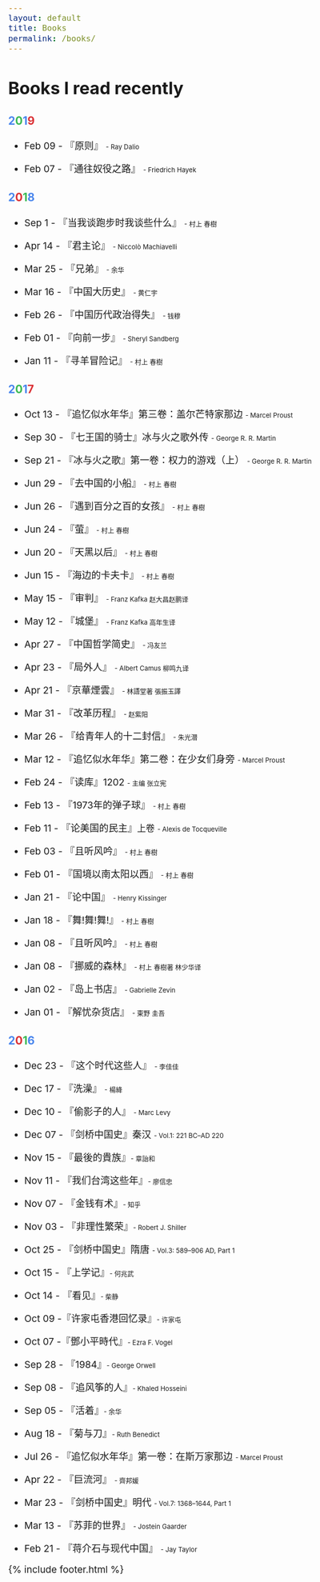 ```yaml
---
layout: default
title: Books
permalink: /books/
---
```

<h2 style="margin-top: 3rem; font-size: 1.8em;">Books I read recently <i title="知无央" class="fa fa-slideshare"></i></h2>

### <span style="color:#4885ed">2</span><span style="color:#3cba54">0</span><span style="color:#4885ed">1</span><span style="color:#db3236">9</span>

* Feb 09 - 『原则』 <span class="author">- Ray Dalio</span> <i class="fa fa-star"></i><i class="fa fa-star"></i>

* Feb 07 - 『通往奴役之路』 <span class="author">- Friedrich Hayek</span> <i class="fa fa-star"></i><i class="fa fa-star"></i><i class="fa fa-star"></i><i class="fa fa-star"></i><i class="fa fa-star-half-o"></i>


### <span style="color:#4885ed">2</span><span style="color:#db3236">0</span><span style="color:#3cba54">1</span><span style="color:#4885ed">8</span>

* Sep 1 - 『当我谈跑步时我谈些什么』 <span class="author">- 村上 春樹</span> <i class="fa fa-star"></i><i class="fa fa-star"></i><i class="fa fa-star"></i><i class="fa fa-star"></i>

* Apr 14 - 『君主论』 <span class="author">- Niccolò Machiavelli</span> <i class="fa fa-star"></i><i class="fa fa-star"></i><i class="fa fa-star"></i><i class="fa fa-star"></i>

* Mar 25 - 『兄弟』 <span class="author">- 余华</span> <i class="fa fa-star"></i><i class="fa fa-star"></i>

* Mar 16 - 『中国大历史』 <span class="author">- 黄仁宇</span> <i class="fa fa-star"></i><i class="fa fa-star"></i><i class="fa fa-star"></i>

* Feb 26 - 『中国历代政治得失』 <span class="author">- 钱穆</span> <i class="fa fa-star"></i><i class="fa fa-star"></i><i class="fa fa-star"></i><i class="fa fa-star"></i>

* Feb 01 - 『向前一步』 <span class="author">- Sheryl Sandberg</span> <i class="fa fa-star"></i><i class="fa fa-star"></i><i class="fa fa-star"></i>

* Jan 11 - 『寻羊冒险记』 <span class="author">- 村上 春樹</span> <i class="fa fa-star"></i><i class="fa fa-star"></i><i class="fa fa-star"></i><i class="fa fa-star"></i><i class="fa fa-star-half-o"></i>

### <span style="color:#4885ed">2</span><span style="color:#3cba54">0</span><span style="color:#4885ed">1</span><span style="color:#db3236">7</span>

* Oct 13 - 『追忆似水年华』第三卷：盖尔芒特家那边 <span class="author">- Marcel Proust</span> <i class="fa fa-star"></i><i class="fa fa-star"></i><i class="fa fa-star"></i><i class="fa fa-star"></i><i class="fa fa-star"></i>

* Sep 30 - 『七王国的骑士』冰与火之歌外传 <span class="author">- George R. R. Martin</span> <i class="fa fa-star"></i><i class="fa fa-star"></i><i class="fa fa-star"></i>

* Sep 21 - 『冰与火之歌』第一卷：权力的游戏（上） <span class="author">- George R. R. Martin</span> <i class="fa fa-star"></i><i class="fa fa-star"></i><i class="fa fa-star"></i><i class="fa fa-star"></i>

* Jun 29 - 『去中国的小船』 <span class="author">- 村上 春樹</span> <i class="fa fa-star"></i><i class="fa fa-star"></i><i class="fa fa-star"></i><i class="fa fa-star"></i><i class="fa fa-star-half-o"></i>

* Jun 26 - 『遇到百分之百的女孩』 <span class="author">- 村上 春樹</span> <i class="fa fa-star"></i><i class="fa fa-star"></i><i class="fa fa-star"></i><i class="fa fa-star"></i>

* Jun 24 - 『萤』 <span class="author">- 村上 春樹</span> <i class="fa fa-star"></i><i class="fa fa-star"></i><i class="fa fa-star"></i><i class="fa fa-star"></i>

* Jun 20 - 『天黑以后』 <span class="author">- 村上 春樹</span> <i class="fa fa-star"></i><i class="fa fa-star"></i><i class="fa fa-star"></i><i class="fa fa-star"></i>

* Jun 15 - 『海边的卡夫卡』 <span class="author">- 村上 春樹</span> <i class="fa fa-star"></i><i class="fa fa-star"></i><i class="fa fa-star"></i><i class="fa fa-star"></i><i class="fa fa-star-half-o"></i>

* May 15 - 『审判』 <span class="author">- Franz Kafka 赵大昌赵鹏译</span> <i class="fa fa-star"></i><i class="fa fa-star"></i><i class="fa fa-star"></i><i class="fa fa-star"></i><i class="fa fa-star-half-o"></i>

* May 12 - 『城堡』 <span class="author">- Franz Kafka 高年生译</span> <i class="fa fa-star"></i><i class="fa fa-star"></i><i class="fa fa-star"></i><i class="fa fa-star"></i><i class="fa fa-star-half-o"></i>

* Apr 27 - 『中国哲学简史』 <span class="author">- 冯友兰</span> <i class="fa fa-star"></i><i class="fa fa-star"></i><i class="fa fa-star"></i><i class="fa fa-star"></i><i class="fa fa-star"></i>

* Apr 23 - 『局外人』 <span class="author">- Albert Camus 柳鸣九译</span> <i class="fa fa-star"></i><i class="fa fa-star"></i><i class="fa fa-star"></i><i class="fa fa-star"></i><i class="fa fa-star-half-o"></i>

* Apr 21 - 『京華煙雲』 <span class="author">- 林語堂著 張振玉譯</span> <i class="fa fa-star"></i><i class="fa fa-star"></i><i class="fa fa-star"></i><i class="fa fa-star"></i><i class="fa fa-star-half-o"></i>

* Mar 31 - 『改革历程』 <span class="author">- 赵紫阳</span> <i class="fa fa-star-o"></i><i class="fa fa-star-o"></i><i class="fa fa-star-o"></i><i class="fa fa-star-o"></i><i class="fa fa-star-o"></i>

* Mar 26 - 『给青年人的十二封信』 <span class="author">- 朱光潜</span> <i class="fa fa-star"></i><i class="fa fa-star"></i><i class="fa fa-star"></i><i class="fa fa-star"></i>

* Mar 12 - 『追忆似水年华』第二卷：在少女们身旁 <span class="author">- Marcel Proust</span> <i class="fa fa-star"></i><i class="fa fa-star"></i><i class="fa fa-star"></i><i class="fa fa-star"></i><i class="fa fa-star"></i>

* Feb 24 - 『读库』1202 <span class="author">- 主编 张立宪</span> <i class="fa fa-star"></i><i class="fa fa-star"></i><i class="fa fa-star"></i><i class="fa fa-star"></i><i class="fa fa-star-half-o"></i>

* Feb 13 - 『1973年的弹子球』 <span class="author">- 村上 春樹</span> <i class="fa fa-star"></i><i class="fa fa-star"></i><i class="fa fa-star"></i><i class="fa fa-star"></i>

* Feb 11 - 『论美国的民主』<span class="juan">上卷</span> <span class="author">- Alexis de Tocqueville</span> <i class="fa fa-star"></i><i class="fa fa-star"></i><i class="fa fa-star"></i><i class="fa fa-star"></i><i class="fa fa-star"></i>

* Feb 03 - 『且听风吟』 <span class="author">- 村上 春樹</span> <i class="fa fa-star"></i><i class="fa fa-star"></i><i class="fa fa-star"></i><i class="fa fa-star"></i>

* Feb 01 - 『国境以南太阳以西』 <span class="author">- 村上 春樹</span> <i class="fa fa-star"></i><i class="fa fa-star"></i><i class="fa fa-star"></i><i class="fa fa-star"></i><i class="fa fa-star-half-o"></i>

* Jan 21 - 『论中国』 <span class="author">- Henry Kissinger</span> <i class="fa fa-star"></i><i class="fa fa-star"></i><i class="fa fa-star"></i><i class="fa fa-star"></i><i class="fa fa-star-half-o"></i>

* Jan 18 - 『舞!舞!舞!』 <span class="author">- 村上 春樹</span> <i class="fa fa-star"></i><i class="fa fa-star"></i><i class="fa fa-star"></i><i class="fa fa-star"></i><i class="fa fa-star"></i>

* Jan 08 - 『且听风吟』 <span class="author">- 村上 春樹</span> <i class="fa fa-star"></i><i class="fa fa-star"></i><i class="fa fa-star"></i><i class="fa fa-star"></i>

* Jan 08 - 『挪威的森林』 <span class="author">- 村上 春樹著 林少华译</span> <i class="fa fa-star"></i><i class="fa fa-star"></i><i class="fa fa-star"></i><i class="fa fa-star"></i><i class="fa fa-star"></i>

* Jan 02 - 『岛上书店』 <span class="author">- Gabrielle Zevin</span> <i class="fa fa-star"></i><i class="fa fa-star"></i><i class="fa fa-star"></i>

* Jan 01 - 『解忧杂货店』 <span class="author">- 東野 圭吾</span> <i class="fa fa-star"></i><i class="fa fa-star"></i><i class="fa fa-star"></i>

### <span style="color:#4885ed">2</span><span style="color:#db3236">0</span><span style="color:#3cba54">1</span><span style="color:#4885ed">6</span>

* Dec 23 - 『这个时代这些人』 <span class="author">- 李佳佳</span> <i class="fa fa-star"></i><i class="fa fa-star"></i><i class="fa fa-star"></i>

* Dec 17 - 『洗澡』 <span class="author">- 楊絳</span> <i class="fa fa-star"></i><i class="fa fa-star"></i><i class="fa fa-star"></i><i class="fa fa-star"></i><i class="fa fa-star"></i>

* Dec 10 - 『偷影子的人』 <span class="author">- Marc Levy</span> <i class="fa fa-star"></i><i class="fa fa-star"></i><i class="fa fa-star"></i>

* Dec 07 - 『剑桥中国史』秦汉 <span class="author">- Vol.1: 221 BC–AD 220</span> <i class="fa fa-star"></i><i class="fa fa-star"></i><i class="fa fa-star"></i><i class="fa fa-star"></i><i class="fa fa-star"></i>

* Nov 15 - 『最後的貴族』<span class="author">- 章詒和</span> <i class="fa fa-star"></i><i class="fa fa-star"></i><i class="fa fa-star"></i><i class="fa fa-star"></i><i class="fa fa-star"></i>

* Nov 11 - 『我们台湾这些年』<span class="author">- 廖信忠</span> <i class="fa fa-star"></i><i class="fa fa-star"></i><i class="fa fa-star"></i><i class="fa fa-star-half-o"></i>

* Nov 07 - 『金钱有术』<span class="author">- 知乎</span> <i class="fa fa-star"></i><i class="fa fa-star-half-o"></i>

* Nov 03 - 『非理性繁荣』<span class="author">- Robert J. Shiller</span> <i class="fa fa-star"></i><i class="fa fa-star"></i><i class="fa fa-star"></i><i class="fa fa-star"></i><i class="fa fa-star-half-o"></i>

* Oct 25 - 『剑桥中国史』隋唐 <span class="author">- Vol.3: 589–906 AD, Part 1</span> <i class="fa fa-star"></i><i class="fa fa-star"></i><i class="fa fa-star"></i><i class="fa fa-star"></i><i class="fa fa-star"></i>

* Oct 15 - 『上学记』<span class="author">- 何兆武</span> <i class="fa fa-star"></i><i class="fa fa-star"></i><i class="fa fa-star"></i><i class="fa fa-star"></i><i class="fa fa-star-half-o"></i>

* Oct 14 - 『看见』<span class="author">- 柴静</span> <i class="fa fa-star"></i><i class="fa fa-star"></i><i class="fa fa-star"></i><i class="fa fa-star"></i>

* Oct 09 -『许家屯香港回忆录』<span class="author">- 许家屯</span> <i class="fa fa-star"></i><i class="fa fa-star"></i><i class="fa fa-star"></i><i class="fa fa-star-half-o"></i>

* Oct 07 -『鄧小平時代』<span class="author">- Ezra F. Vogel</span> <i class="fa fa-star"></i><i class="fa fa-star"></i><i class="fa fa-star"></i><i class="fa fa-star"></i><i class="fa fa-star"></i>

* Sep 28 - 『1984』<span class="author">- George Orwell</span> <i class="fa fa-star"></i><i class="fa fa-star"></i><i class="fa fa-star"></i><i class="fa fa-star-half-o"></i>

* Sep 08 - 『追风筝的人』<span class="author">- Khaled Hosseini</span> <i class="fa fa-star"></i><i class="fa fa-star"></i><i class="fa fa-star"></i><i class="fa fa-star"></i><i class="fa fa-star-half-o"></i>

* Sep 05 - 『活着』<span class="author">- 余华</span> <i class="fa fa-star"></i><i class="fa fa-star"></i><i class="fa fa-star"></i><i class="fa fa-star"></i><i class="fa fa-star-half-o"></i>

* Aug 18 - 『菊与刀』<span class="author">- Ruth Benedict</span> <i class="fa fa-star"></i><i class="fa fa-star"></i><i class="fa fa-star"></i><i class="fa fa-star"></i><i class="fa fa-star-half-o"></i>

* Jul 26 - 『追忆似水年华』第一卷：在斯万家那边 <span class="author">- Marcel Proust</span> <i class="fa fa-star"></i><i class="fa fa-star"></i><i class="fa fa-star"></i><i class="fa fa-star"></i><i class="fa fa-star"></i>

* Apr 22 - 『巨流河』 <span class="author">- 齊邦媛</span> <i class="fa fa-star"></i><i class="fa fa-star"></i><i class="fa fa-star"></i><i class="fa fa-star"></i>

* Mar 23 - 『剑桥中国史』明代 <span class="author">- Vol.7: 1368–1644, Part 1</span> <i class="fa fa-star"></i><i class="fa fa-star"></i><i class="fa fa-star"></i><i class="fa fa-star"></i><i class="fa fa-star"></i>

* Mar 13 - 『苏菲的世界』 <span class="author">- Jostein Gaarder</span> <i class="fa fa-star"></i><i class="fa fa-star"></i><i class="fa fa-star"></i><i class="fa fa-star"></i>

* Feb 21 - 『蒋介石与现代中国』 <span class="author">- Jay Taylor</span> <i class="fa fa-star"></i><i class="fa fa-star"></i><i class="fa fa-star"></i><i class="fa fa-star"></i>

{% include footer.html %}

<style>
.author{font-size: 13px;}
.juan{font-size: 93%;}
.fa-star{color: #f4c20d;font-size: 75%;}
.fa-star-o{color: #f4c20d;font-size: 75%;}
.fa-star-half-o{color: #f4c20d;font-size: 75%;}
.fa-star-half{color: #f4c20d;font-size: 75%;}
.fa-slideshare{font-size:.925em; color:#3cba54;}
body {
    font-family: -apple-system,"Helvetica Neue",Helvetica,Arial,"PingFang SC","Hiragino Sans GB","WenQuanYi Micro Hei","Microsoft Yahei",sans-serif;
    -webkit-font-smoothing: antialiased !important;
}
@media (min-width:38em) {
	body {
	font-size: 19px;
}
}
</style>